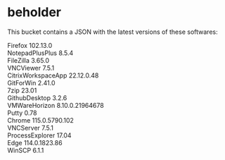 # beholder
This bucket contains a JSON with the latest versions of these softwares:

Firefox            102.13.0         
NotepadPlusPlus    8.5.4            
FileZilla          3.65.0           
VNCViewer          7.5.1            
CitrixWorkspaceApp 22.12.0.48       
GitForWin          2.41.0           
7zip               23.01            
GithubDesktop      3.2.6            
VMWareHorizon      8.10.0.21964678  
Putty              0.78             
Chrome             115.0.5790.102   
VNCServer          7.5.1            
ProcessExplorer    17.04            
Edge               114.0.1823.86    
WinSCP             6.1.1            



